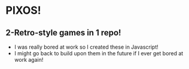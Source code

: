 # PIXOS!

## 2-Retro-style games in 1 repo!
* I was really bored at work so I created these in Javascript!
* I might go back to build upon them in the future if I ever get bored at work again!

